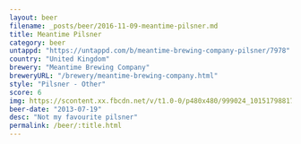 ```yaml
---
layout: beer
filename: _posts/beer/2016-11-09-meantime-pilsner.md
title: Meantime Pilsner
category: beer
untappd: "https://untappd.com/b/meantime-brewing-company-pilsner/7978"
country: "United Kingdom"
brewery: "Meantime Brewing Company"
breweryURL: "/brewery/meantime-brewing-company.html"
style: "Pilsner - Other"
score: 6
img: https://scontent.xx.fbcdn.net/v/t1.0-0/p480x480/999024_10151798817478745_821421302_n.jpg?oh=5ef62913554d96e49064b00f0c79517c&oe=5942E848
beer-date: "2013-07-19"
desc: "Not my favourite pilsner"
permalink: /beer/:title.html
---
```

